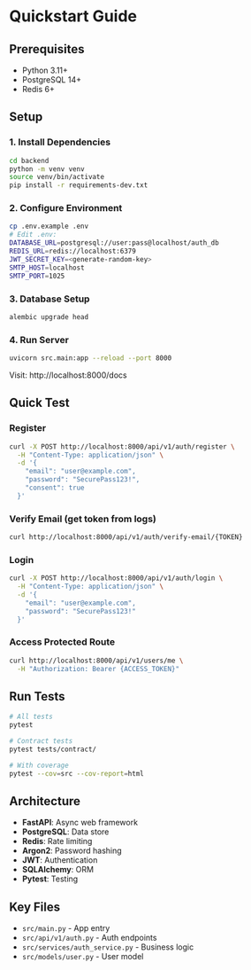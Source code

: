 # Quickstart Guide

## Prerequisites
- Python 3.11+
- PostgreSQL 14+
- Redis 6+

## Setup

### 1. Install Dependencies
```bash
cd backend
python -m venv venv
source venv/bin/activate
pip install -r requirements-dev.txt
```

### 2. Configure Environment
```bash
cp .env.example .env
# Edit .env:
DATABASE_URL=postgresql://user:pass@localhost/auth_db
REDIS_URL=redis://localhost:6379
JWT_SECRET_KEY=<generate-random-key>
SMTP_HOST=localhost
SMTP_PORT=1025
```

### 3. Database Setup
```bash
alembic upgrade head
```

### 4. Run Server
```bash
uvicorn src.main:app --reload --port 8000
```

Visit: http://localhost:8000/docs

## Quick Test

### Register
```bash
curl -X POST http://localhost:8000/api/v1/auth/register \
  -H "Content-Type: application/json" \
  -d '{
    "email": "user@example.com",
    "password": "SecurePass123!",
    "consent": true
  }'
```

### Verify Email (get token from logs)
```bash
curl http://localhost:8000/api/v1/auth/verify-email/{TOKEN}
```

### Login
```bash
curl -X POST http://localhost:8000/api/v1/auth/login \
  -H "Content-Type: application/json" \
  -d '{
    "email": "user@example.com",
    "password": "SecurePass123!"
  }'
```

### Access Protected Route
```bash
curl http://localhost:8000/api/v1/users/me \
  -H "Authorization: Bearer {ACCESS_TOKEN}"
```

## Run Tests
```bash
# All tests
pytest

# Contract tests
pytest tests/contract/

# With coverage
pytest --cov=src --cov-report=html
```

## Architecture
- **FastAPI**: Async web framework
- **PostgreSQL**: Data store
- **Redis**: Rate limiting
- **Argon2**: Password hashing
- **JWT**: Authentication
- **SQLAlchemy**: ORM
- **Pytest**: Testing

## Key Files
- `src/main.py` - App entry
- `src/api/v1/auth.py` - Auth endpoints
- `src/services/auth_service.py` - Business logic
- `src/models/user.py` - User model
